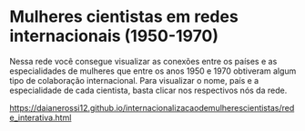 # Mulheres cientistas em redes internacionais (1950-1970)

Nessa rede você consegue visualizar as conexões entre os países e as especialidades de mulheres que entre os anos 1950 e 1970 obtiveram algum tipo de colaboração internacional.
Para visualizar o nome, país e a especialidade de cada cientista, basta clicar nos respectivos nós da rede. 

https://daianerossi12.github.io/internacionalizacaodemulherescientistas/rede_interativa.html
